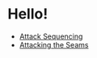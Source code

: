 # Hello!

* [Attack Sequencing](Volleyball%2012%20-%20Attack%20Sequencing)
* [Attacking the Seams](Volleyball%2012%20-%20Attacking%20the%20Seams)
